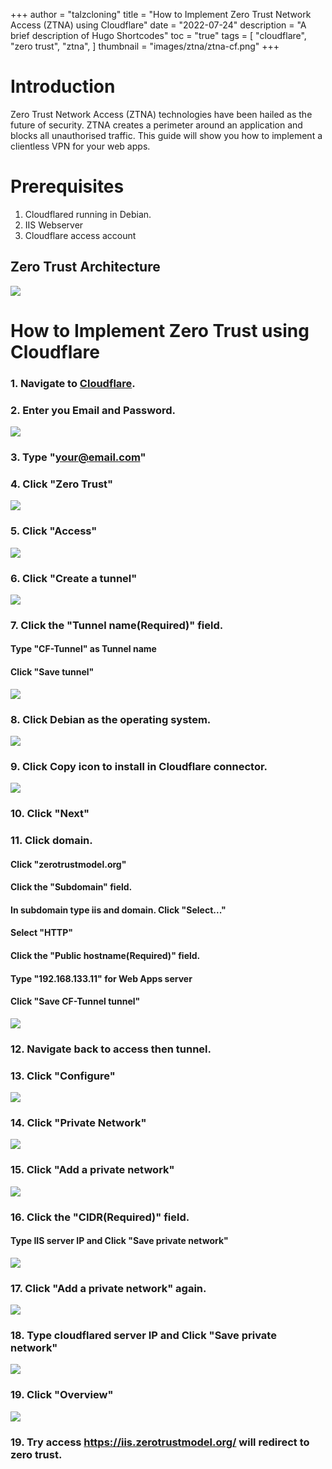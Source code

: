 +++
author = "talzcloning"
title = "How to Implement Zero Trust Network Access (ZTNA) using Cloudflare"
date = "2022-07-24"
description = "A brief description of Hugo Shortcodes"
toc = "true"
tags = [
    "cloudflare",
    "zero trust",
    "ztna",
]
thumbnail = "images/ztna/ztna-cf.png"
+++

# Introduction

Zero Trust Network Access (ZTNA) technologies have been hailed as the future of security. ZTNA creates a perimeter around an application and blocks all unauthorised traffic. 
This guide will show you how to implement a clientless VPN for your web apps.


# Prerequisites

1. Cloudflared running in Debian.
2. IIS Webserver
3. Cloudflare access account

## Zero Trust Architecture

![](/images/ztna/ztna-cf.png)

# How to Implement Zero Trust using Cloudflare


### 1. Navigate to [Cloudflare](https://dash.cloudflare.com/login).

### 2. Enter you Email and Password.

![](/images/ztna/login-to-cloudflare.png)

### 3. Type "your@email.com"

### 4. Click "Zero Trust"

![](/images/ztna/cf-zero-trust.png)

### 5. Click "Access"

![](/images/ztna/cfzt-access.png)

### 6. Click "Create a tunnel"

![](/images/ztna/cfzt-tunnel.png)

### 7. Click the "Tunnel name(Required)" field.
#### Type "CF-Tunnel" as Tunnel name

#### Click "Save tunnel"

![](/images/ztna/cfzt-createtunnel.png)

###  8. Click Debian as the operating system.

![](/images/ztna/cfzt-debiancf-tunnel.png)

### 9. Click Copy icon to install in Cloudflare connector.

![](/images/ztna/cfzt-cloudconnector.png)

###  10. Click "Next"


###  11. Click domain.
#### Click "zerotrustmodel.org"
#### Click the "Subdomain" field.
#### In subdomain type iis and domain. Click "Select..."
#### Select "HTTP"
#### Click the "Public hostname(Required)" field.
#### Type "192.168.133.11" for Web Apps server
#### Click "Save CF-Tunnel tunnel"

![](/images/ztna/cf-public-hostname.webp)


### 12. Navigate back to access then tunnel.

###  13. Click "Configure"

![](/images/ztna/cfzt-configure.png)

###  14. Click "Private Network"

![](/images/ztna/cfzt-privatenet.png)

### 15. Click "Add a private network"

![](/images/ztna/cfzt-addprivatenet.png)

### 16. Click the "CIDR(Required)" field.
#### Type IIS server IP and Click "Save private network"

![](/images/ztna/cfzt-cidr.png)

### 17. Click "Add a private network" again.

![](/images/ztna/cfzt-addagain.png)

### 18. Type cloudflared server IP and Click "Save private network"

![](/images/ztna/cfzt-saveprivate.png)

### 19. Click "Overview"

![](/images/ztna/cfzt-overview.png)

### 19. Try access https://iis.zerotrustmodel.org/ will redirect to zero trust.